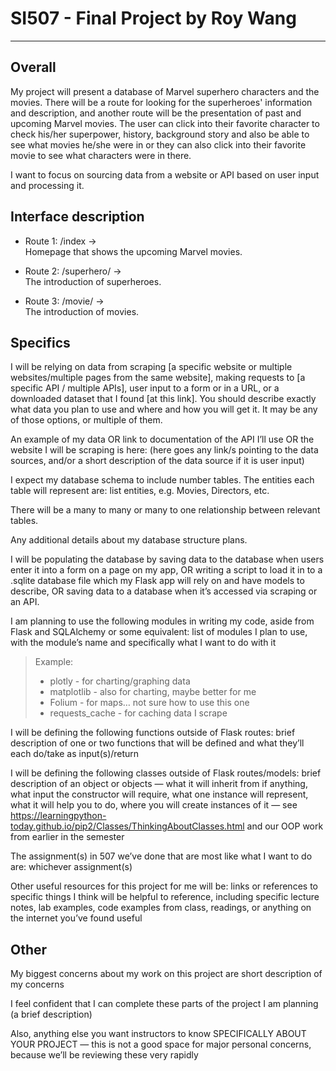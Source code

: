 # SI507 - Final Project by Roy Wang

----------
## Overall

My project will present a database of Marvel superhero characters and the movies. There will be a route for looking for the superheroes' information and description, and another route will be the presentation of past and upcoming Marvel movies. The user can click into their favorite character to check his/her superpower, history, background story and also be able to see what movies he/she were in or they can also click into their favorite movie to see what characters were in there.

I want to focus on sourcing data from a website or API based on user input and processing it.


## Interface description
- Route 1: /index   →   
  Homepage that shows the upcoming Marvel movies.
  
- Route 2: /superhero/<name>  →   
  The introduction of superheroes.
  
- Route 3: /movie/<name>  →   
  The introduction of movies.



## Specifics

I will be relying on data from scraping [a specific website or multiple websites/multiple pages from the same website], making requests to [a specific API / multiple APIs], user input to a form or in a URL, or a downloaded dataset that I found [at this link]. You should describe exactly what data you plan to use and where and how you will get it. It may be any of those options, or multiple of them.

An example of my data OR link to documentation of the API I’ll use OR the website I will be scraping is here: (here goes any link/s pointing to the data sources, and/or a short description of the data source if it is user input)

I expect my database schema to include number tables. The entities each table will represent are: list entities, e.g. Movies, Directors, etc. 

There will be a many to many or many to one relationship between relevant tables. 

Any additional details about my database structure plans.

I will be populating the database by saving data to the database when users enter it into a form on a page on my app, OR writing a script to load it in to a .sqlite database file which my Flask app will rely on and have models to describe, OR saving data to a database when it’s accessed via scraping or an API.

I am planning to use the following modules in writing my code, aside from Flask and SQLAlchemy or some equivalent: list of modules I plan to use, with the module’s name and specifically what I want to do with it


> Example: 
> - plotly - for charting/graphing data
> - matplotlib - also for charting, maybe better for me
> - Folium - for maps… not sure how to use this one
> - requests_cache - for caching data I scrape

I will be defining the following functions outside of Flask routes: brief description of one or two functions that will be defined and what they’ll each do/take as input(s)/return

I will be defining the following classes outside of Flask routes/models: brief description of an object or objects — what it will inherit from if anything, what input the constructor will require, what one instance will represent, what it will help you to do, where you will create instances of it — see https://learningpython-today.github.io/pip2/Classes/ThinkingAboutClasses.html and our OOP work from earlier in the semester

The assignment(s) in 507 we’ve done that are most like what I want to do are:  whichever assignment(s)

Other useful resources for this project for me will be: links or references to specific things I think will be helpful to reference, including specific lecture notes, lab examples, code examples from class, readings, or anything on the internet you’ve found useful


## Other

My biggest concerns about my work on this project are short description of my concerns

I feel confident that I can complete these parts of the project I am planning (a brief description)

Also, anything else you want instructors to know SPECIFICALLY ABOUT YOUR PROJECT — this is not a good space for major personal concerns, because we’ll be reviewing these very rapidly
